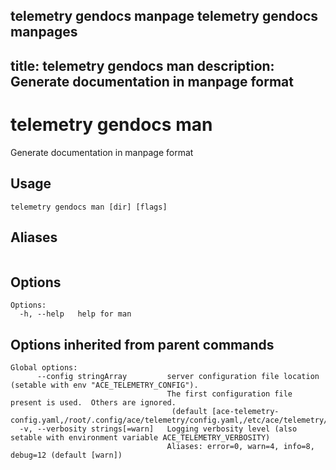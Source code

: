 telemetry gendocs manpage
telemetry gendocs manpages
---
title: telemetry gendocs man
description: Generate documentation in manpage format
---

<!--
This documentation is auto generated by a script.
Please do not edit this file directly.
-->

<!-- markdownlint-disable-next-line single-title -->
# telemetry gendocs man

Generate documentation in manpage format

## Usage

```plaintext
telemetry gendocs man [dir] [flags]
```

## Aliases

```plaintext
```

## Options

```plaintext
Options:
  -h, --help   help for man
```

## Options inherited from parent commands

```plaintext
Global options:
      --config stringArray         server configuration file location (setable with env "ACE_TELEMETRY_CONFIG"). 
                                   The first configuration file present is used.  Others are ignored.
                                    (default [ace-telemetry-config.yaml,/root/.config/ace/telemetry/config.yaml,/etc/ace/telemetry/config.yaml])
  -v, --verbosity strings[=warn]   Logging verbosity level (also setable with environment variable ACE_TELEMETRY_VERBOSITY)
                                   Aliases: error=0, warn=4, info=8, debug=12 (default [warn])
```
